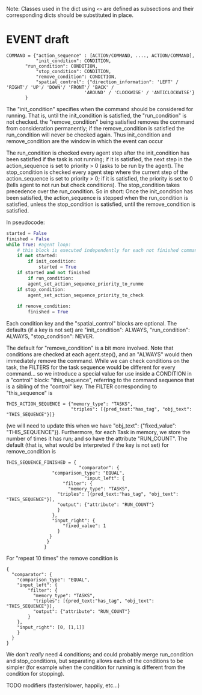 Note: Classes used in the dict using `<>` are defined as subsections and their corresponding dicts should be substituted in place.

# EVENT draft #
``` 
COMMAND = {"action_sequence" : [ACTION/COMMAND, ...., ACTION/COMMAND],
           "init_condition": CONDITION,
	   "run_condition": CONDITION,
           "stop_condition": CONDITION,
           "remove_condition": CONDITION,
           "spatial_control": {"direction_information": 'LEFT' / 'RIGHT'/ 'UP'/ 'DOWN'/ 'FRONT'/ 'BACK' / 
                             'AROUND' / 'CLOCKWISE' / 'ANTICLOCKWISE'}
	   }
```

The "init_condition" specifies when the command should be
considered for running.  That is, until the init_condition is satisfied, the "run_condition" is not checked.
the "remove_condition" being satisfied removes the command from consideration permanently; if the remove_condition is
satisfied the run_condition will never be checked again.  Thus init_condition and remove_condition are the window in which the event
can occur

The run_condition is checked every agent step after the init_condition has been satisfied if the task is not running; if it is satisfied, 
the next step in the action_sequence is set to priority > 0 (asks to be run by the agent).  The stop_condition is checked every agent step where the
current step of the action_sequence is set to priority > 0; if it is satisfied, the priority is set to 0
(tells agent to not run but check conditions).  The stop_condition takes precedence over the run_condition.  So in short:
Once the init_condition has been satisfied, the action_sequence is stepped when the run_condition is satisfied,
unless the stop_condition is satisfied, until the remove_condition is satisfied.

In pseudocode:

```python
started = False
finished = False
while True: #agent loop:
    # this block is executed independently for each not finished command:
    if not started:
        if init_condition:
            started = True
    if started and not finished 
        if run_condition:
	    agent_set_action_sequence_priority_to_runme
	if stop_condition:
	    agent_set_action_sequence_priority_to_check
	    
    if remove_condition:
        finished = True
```

Each condition key and the "spatial_control" blocks are optional. 
The defaults (if a key is not set) are "init_condition": ALWAYS, "run_condition": ALWAYS, "stop_condition": NEVER.

The default for "remove_condition" is a bit more involved. Note that conditions are checked at each agent.step(),
and an "ALWAYS" would then immediately remove the command.  While we can check conditions on the task, the FILTERS
for the task sequence would be different for every command... so we introduce a special value for use inside
a CONDITION in a "control" block: "this_sequence", referring to the command sequence that is a sibling of the "control" key.
The FILTER corresponding to "this_sequence" is
```
THIS_ACTION_SEQUENCE = {"memory_type": "TASKS",
                        "triples": [{pred_text:"has_tag", "obj_text": "THIS_SEQUENCE"}]}

```
(we will need to update this when we have "obj_text": {"fixed_value": "THIS_SEQUENCE"}).  Furthermore, for each Task in memory, we store the
number of times it has run; and so have the attribute "RUN_COUNT".  The default (that is, what would be interpreted
if the key is not set) for remove_condition is 
```
THIS_SEQUENCE_FINISHED = {
                           "comparator": {
			     "comparison_type": "EQUAL",
                             "input_left": {
			         "filter": {
			           "memory_type": "TASKS",
				   "triples": [{pred_text:"has_tag", "obj_text": "THIS_SEQUENCE"}],
				   "output": {"attribute": "RUN_COUNT"}
			       }
			     },
			     "input_right": {
			         "fixed_value": 1
			       }
			    }
			   }
			  }
```

For "repeat 10 times" the remove condition is
```
{
  "comparator": {
    "comparison_type": "EQUAL",
    "input_left": {
        "filter": {
          "memory_type": "TASKS",
          "triples": [{pred_text:"has_tag", "obj_text": "THIS_SEQUENCE"}],
          "output": {"attribute": "RUN_COUNT"}
        }
    },
    "input_right": [0, [1,1]]
    }
  }
}

```

We don't _really_ need 4 conditions; and could probably merge run_condition and stop_conditions, but separating allows each of
the conditions to be simpler (for example when the condition for running is different from the condition for stopping).


TODO modifiers (faster/slower, happily, etc...) 
